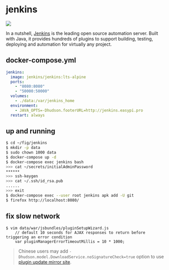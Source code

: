jenkins
=======

![](https://badge.imagelayers.io/jenkinsci/jenkins:latest.svg)

In a nutshell, [Jenkins][1] is the leading open source automation server. Built
with Java, it provides hundreds of plugins to support building, testing,
deploying and automation for virtually any project.

## docker-compose.yml

```yaml
jenkins:
  image: jenkins/jenkins:lts-alpine
  ports:
    - "8080:8080"
    - "50000:50000"
  volumes:
    - ./data:/var/jenkins_home
  environment:
    - JAVA_OPTS=-Dhudson.footerURL=http://jenkins.easypi.pro
  restart: always
```

## up and running

```bash
$ cd ~/fig/jenkins
$ mkdir -p data
$ sudo chown 1000 data
$ docker-compose up -d
$ docker-compose exec jenkins bash
>>> cat ~/secrets/initialAdminPassword
******
>>> ssh-keygen
>>> cat ~/.ssh/id_rsa.pub
......
>>> exit
$ docker-compose exec --user root jenkins apk add -U git
$ firefox http://localhost:8080/
```

## fix slow network

```
$ vim data/war/jsbundles/pluginSetupWizard.js
    // default 10 seconds for AJAX responses to return before triggering an error condition
    var pluginManagerErrorTimeoutMillis = 10 * 1000;
```

> Chinese users may add `-Dhudson.model.DownloadService.noSignatureCheck=true` option to use [plugin update mirror site][2].

[1]: https://jenkins.io/index.html
[2]: https://mirrors.tuna.tsinghua.edu.cn/jenkins/updates/current/update-center.json

